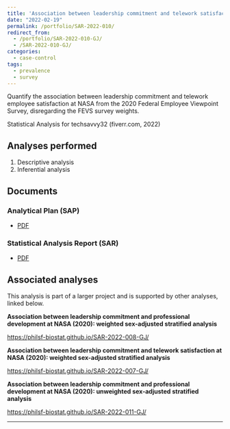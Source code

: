 ```yaml
---
title: 'Association between leadership commitment and telework satisfaction at NASA (2020): unweighted sex-adjusted stratified analysis'
date: "2022-02-19"
permalink: /portfolio/SAR-2022-010/
redirect_from:
  - /portfolio/SAR-2022-010-GJ/
  - /SAR-2022-010-GJ/
categories:
  - case-control
tags:
  - prevalence
  - survey
---
```


Quantify the association between leadership commitment and
telework employee satisfaction
at NASA from the 2020 Federal Employee Viewpoint Survey, disregarding the FEVS survey weights.

Statistical Analysis for techsavvy32 (fiverr.com, 2022)

## Analyses performed

1. Descriptive analysis
1. Inferential analysis

## Documents

### Analytical Plan (SAP)

- [PDF][sap]

### Statistical Analysis Report (SAR)

- [PDF][sar]

## Associated analyses

This analysis is part of a larger project and is supported by other analyses, linked below.

**Association between leadership commitment and professional development at NASA (2020): weighted sex-adjusted stratified analysis**

<https://philsf-biostat.github.io/SAR-2022-008-GJ/>

**Association between leadership commitment and telework satisfaction at NASA (2020): weighted sex-adjusted stratified analysis**

<https://philsf-biostat.github.io/SAR-2022-007-GJ/>

**Association between leadership commitment and professional development at NASA (2020): unweighted sex-adjusted stratified analysis**

<https://philsf-biostat.github.io/SAR-2022-011-GJ/>

---

[sap]: /files/SAP-2022-010-GJ-v01.pdf
[sar]: /files/SAR-2022-010-GJ-v01.pdf
